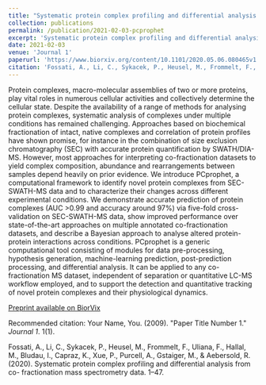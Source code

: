 ```yaml
---
title: "Systematic protein complex profiling and differential analysis from co- fractionation mass spectrometry data"
collection: publications
permalink: /publication/2021-02-03-pcprophet
excerpt: 'Systematic protein complex profiling and differential analysis from co- fractionation mass spectrometry data'
date: 2021-02-03
venue: 'Journal 1'
paperurl: 'https://www.biorxiv.org/content/10.1101/2020.05.06.080465v1'
citation: 'Fossati, A., Li, C., Sykacek, P., Heusel, M., Frommelt, F., Uliana, F., Hallal, M., Bludau, I., Capraz, K., Xue, P., Purcell, A., Gstaiger, M., & Aebersold, R. (2020). Systematic protein complex profiling and differential analysis from co- fractionation mass spectrometry data. 1–47.'
---
```

Protein complexes, macro-molecular assemblies of two or more proteins, play vital roles in numerous cellular activities and collectively determine the cellular state. Despite the availability of a range of methods for analysing protein complexes, systematic analysis of complexes under multiple conditions has remained challenging. Approaches based on biochemical fractionation of intact, native complexes and correlation of protein profiles have shown promise, for instance in the combination of size exclusion chromatography (SEC) with accurate protein quantification by SWATH/DIA-MS. However, most approaches for interpreting co-fractionation datasets to yield complex composition, abundance and rearrangements between samples depend heavily on prior evidence. We introduce PCprophet, a computational framework to identify novel protein complexes from SEC-SWATH-MS data and to characterize their changes across different experimental conditions. We demonstrate accurate prediction of protein complexes (AUC >0.99 and accuracy around 97%) via five-fold cross-validation on SEC-SWATH-MS data, show improved performance over state-of-the-art approaches on multiple annotated co-fractionation datasets, and describe a Bayesian approach to analyse altered protein-protein interactions across conditions. PCprophet is a generic computational tool consisting of modules for data pre-processing, hypothesis generation, machine-learning prediction, post-prediction processing, and differential analysis. It can be applied to any co-fractionation MS dataset, independent of separation or quantitative LC-MS workflow employed, and to support the detection and quantitative tracking of novel protein complexes and their physiological dynamics.

[Preprint available on BiorVix](https://www.biorxiv.org/content/10.1101/2020.05.06.080465v1)

Recommended citation: Your Name, You. (2009). "Paper Title Number 1." <i>Journal 1</i>. 1(1).



Fossati, A., Li, C., Sykacek, P., Heusel, M., Frommelt, F., Uliana, F., Hallal, M., Bludau, I., Capraz, K., Xue, P., Purcell, A., Gstaiger, M., & Aebersold, R. (2020). Systematic protein complex profiling and differential analysis from co- fractionation mass spectrometry data. 1–47.
